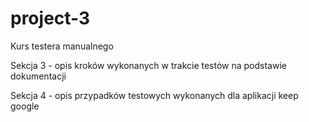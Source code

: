 # project-3
Kurs testera manualnego

Sekcja 3 - opis kroków wykonanych w trakcie testów na podstawie dokumentacji

Sekcja 4 - opis przypadków testowych wykonanych dla aplikacji keep google
